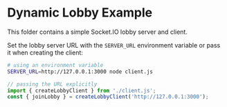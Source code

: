# Dynamic Lobby Example

This folder contains a simple Socket.IO lobby server and client.

Set the lobby server URL with the `SERVER_URL` environment variable or pass it when creating the client:

```bash
# using an environment variable
SERVER_URL=http://127.0.0.1:3000 node client.js
```

```javascript
// passing the URL explicitly
import { createLobbyClient } from './client.js';
const { joinLobby } = createLobbyClient('http://127.0.0.1:3000');
```
